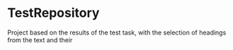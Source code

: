 # TestRepository
Project based on the results of the test task, with the selection of headings from the text and their 
